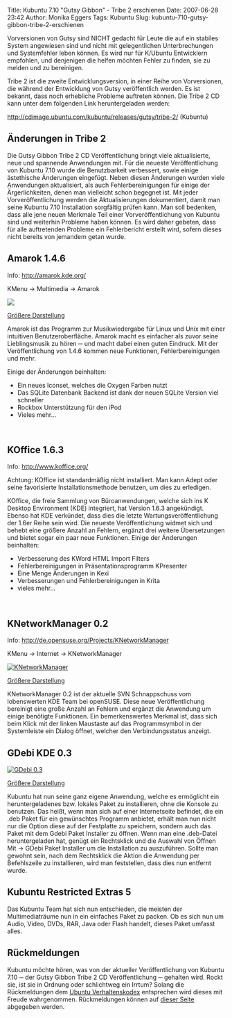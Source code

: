 Title: Kubuntu 7.10 "Gutsy Gibbon" - Tribe 2 erschienen
Date: 2007-06-28 23:42
Author: Monika Eggers
Tags: Kubuntu
Slug: kubuntu-710-gutsy-gibbon-tribe-2-erschienen

Vorversionen von Gutsy sind NICHT gedacht für Leute die auf ein stabiles
System angewiesen sind und nicht mit gelegentlichen Unterbrechungen und
Systemfehler leben können. Es wird nur für K/Ubuntu Entwicklern
empfohlen, und denjenigen die helfen möchten Fehler zu finden, sie zu
melden und zu bereinigen.


Tribe 2 ist die zweite Entwicklungsversion, in einer Reihe von
Vorversionen, die während der Entwicklung von Gutsy veröffentlich
werden. Es ist bekannt, dass noch erhebliche Probleme auftreten können.
Die Tribe 2 CD kann unter dem folgenden Link heruntergeladen werden:  

<http://cdimage.ubuntu.com/kubuntu/releases/gutsy/tribe-2/> (Kubuntu)


<!--break--><!--break-->

Änderungen in Tribe 2
---------------------


Die Gutsy Gibbon Tribe 2 CD Veröffentlichung bringt viele aktualisierte,
neue und spannende Anwendungen mit. Für die neueste Veröffentlichung von
Kubuntu 7.10 wurde die Benutzbarkeit verbessert, sowie einige
ästethische Änderungen eingefügt. Neben diesen Änderungen wurden viele
Anwendungen aktualisiert, als auch Fehlerbereinigungen für einige der
Ärgerlichkeiten, denen man vielleicht schon begegnet ist. Mit jeder
Vorveröffentlichung werden die Aktualisierungen dokumentiert, damit man
seine Kubuntu 7.10 Installation sorgfältig prüfen kann. Man soll
bedenken, dass alle jene neuen Merkmale Teil einer Vorveröffentlichung
von Kubuntu sind und weiterhin Probleme haben können. Es wird daher
gebeten, dass für alle auftretenden Probleme ein Fehlerbericht erstellt
wird, sofern dieses nicht bereits von jemandem getan wurde.


Amarok 1.4.6
------------


Info: <http://amarok.kde.org/>  

KMenu -&gt; Multimedia -&gt; Amarok


<a href="https://wiki.ubuntu.com/GutsyGibbon/Tribe2/Kubuntu?action=AttachFile&amp;do=get&amp;target=amarok.png">![](https://wiki.ubuntu.com/GutsyGibbon/Tribe2/Kubuntu?action=AttachFile&do=get&target=smamarok.png)  

Größere Darstellung</a>


Amarok ist das Programm zur Musikwiedergabe für Linux und Unix mit einer
intuitiven Benutzeroberfläche. Amarok macht es einfacher als zuvor seine
Lieblingsmusik zu hören ─ und macht dabei einen guten Eindruck. Mit der
Veröffentlichung von 1.4.6 kommen neue Funktionen, Fehlerbereinigungen
und mehr.  

Einige der Änderungen beinhalten:


-   Ein neues Iconset, welches die Oxygen Farben nutzt
-   Das SQLite Datenbank Backend ist dank der neuen SQLite Version viel
    schneller
-   Rockbox Unterstützung für den iPod
-   Vieles mehr...


 


KOffice 1.6.3
-------------


Info: <http://www.koffice.org/>


Achtung: KOffice ist standardmäßig nicht installiert. Man kann Adept
oder seine favorisierte Installationsmethode benutzen, um dies zu
erledigen.


KOffice, die freie Sammlung von Büroanwendungen, welche sich ins K
Desktop Environment (KDE) integriert, hat Version 1.6.3 angekündigt.
Ebenso hat KDE verkündet, dass dies die letzte Wartungsveröffentlichung
der 1.6er Reihe sein wird. Die neueste Veröffentlichung widmet sich und
behebt eine größere Anzahl an Fehlern, ergänzt drei weitere
Übersetzungen und bietet sogar ein paar neue Funktionen. Einige der
Änderungen beinhalten:


-   Verbesserung des KWord HTML Import Filters
-   Fehlerbereinigungen in Präsentationsprogramm KPresenter
-   Eine Menge Änderungen in Kexi
-   Verbesserungen und Fehlerbereinigungen in Krita
-   vieles mehr...


 


KNetworkManager 0.2
-------------------


Info: <http://de.opensuse.org/Projects/KNetworkManager>  

KMenu -&gt; Internet -&gt; KNetworkManager


<a href="https://wiki.ubuntu.com/GutsyGibbon/Tribe2/Kubuntu?action=AttachFile&amp;do=get&amp;target=knetmgr.png">![](https://wiki.ubuntu.com/GutsyGibbon/Tribe2/Kubuntu?action=AttachFile&do=get&target=smknetmgr.png "KNetworkManager")  

Größere Darstellung</a>


KNetworkManager 0.2 ist der aktuelle SVN Schnappschuss vom lobenswerten
KDE Team bei openSUSE. Diese neue Veröffentlichung bereinigt eine große
Anzahl an Fehlern und ergänzt die Anwendung um einige benötigte
Funktionen. Ein bemerkenswertes Merkmal ist, dass sich beim Klick mit
der linken Maustaste auf das Programmsymbol in der Systemleiste ein
Dialog öffnet, welcher den Verbindungsstatus anzeigt.


GDebi KDE 0.3
-------------


<a href="https://wiki.ubuntu.com/GutsyGibbon/Tribe2/Kubuntu?action=AttachFile&amp;do=get&amp;target=gdebikde.png">![](https://wiki.ubuntu.com/GutsyGibbon/Tribe2/Kubuntu?action=AttachFile&do=get&target=smgdebikde.png "GDebi 0.3")  

Größere Darstellung</a>


Kubuntu hat nun seine ganz eigene Anwendung, welche es ermöglicht ein
heruntergeladenes bzw. lokales Paket zu installieren, ohne die Konsole
zu benutzen. Das heißt, wenn man sich auf einer Internetseite befindet,
die ein .deb Paket für ein gewünschtes Programm anbietet, erhält man nun
nicht nur die Option diese auf der Festplatte zu speichern, sondern auch
das Paket mit dem Gdebi Paket Installer zu öffnen. Wenn man eine
.deb-Datei heruntergeladen hat, genügt ein Rechtsklick und die Auswahl
von Öffnen Mit -&gt; GDebi Paket Installer um die Installation zu
auszuführen. Sollte man gewohnt sein, nach dem Rechtsklick die Aktion
die Anwendung per Befehlszeile zu installieren, wird man feststellen,
dass dies nun entfernt wurde.


Kubuntu Restricted Extras 5
---------------------------


Das Kubuntu Team hat sich nun entschieden, die meisten der
Multimediaträume nun in ein einfaches Paket zu packen. Ob es sich nun um
Audio, Video, DVDs, RAR, Java oder Flash handelt, dieses Paket umfasst
alles.


Rückmeldungen
-------------


Kubuntu möchte hören, was von der aktueller Veröffentlichung von Kubuntu
7.10 ─ der Gutsy Gibbon Tribe 2 CD Veröffentlichung ─ gehalten wird.
Rockt sie, ist sie in Ordnung oder schlichtweg ein Irrtum? Solang die
Rückmeldungen dem [Ubuntu
Verhaltenskodex](http://www.ubuntu.com/community/conduct) entsprechen
wird dieses mit Freude wahrgenommen. Rückmeldungen können auf [dieser
Seite](https://wiki.kubuntu.org/GutsyGibbon/Tribe2/Kubuntu/Feedback)
abgegeben werden.



